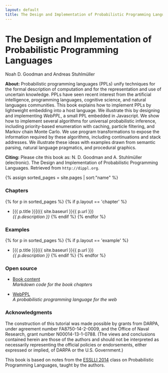```yaml
---
layout: default
title: The Design and Implementation of Probabilistic Programming Languages
---
```


<div class="main">
  <h1>The Design and Implementation of Probabilistic Programming Languages</h1>
  <span class="authors">Noah D. Goodman and Andreas Stuhlmüller</span>
</div>

**About:** 
Probabilistic programming languages (PPLs) unify techniques for the formal description of computation and for the representation and use of uncertain knowledge. 
PPLs have seen recent interest from the artificial intelligence, programming languages, cognitive science, and natural languages communities.
This book explains how to implement PPLs by lightweight embedding into a host language. 
We illustrate this by designing and implementing *WebPPL*, a small PPL embedded in Javascript. 
We show how to implement several algorithms for universal probabilistic inference, including priority-based enumeration with caching, particle filtering, and Markov chain Monte Carlo.
We use program transformations to expose the information required by these algorithms, including continuations and stack addresses.
We illustrate these ideas with examples drawn from semantic parsing, natural language pragmatics, and procedural graphics.

**Citing:** Please cite this book as: 
N. D. Goodman and A. Stuhlmüller (electronic). The Design and Implementation of Probabilistic Programming Languages. Retrieved <span id="date"></span> from `http://dippl.org`.

{% assign sorted_pages = site.pages | sort:"name" %}

### Chapters

{% for p in sorted_pages %}
    {% if p.layout == 'chapter' %}
- [{{ p.title }}]({{ site.baseurl }}{{ p.url }})<br>
    <em>{{ p.description }}</em>
    {% endif %}
{% endfor %}


### Examples

{% for p in sorted_pages %}
    {% if p.layout == 'example' %}
- [{{ p.title }}]({{ site.baseurl }}{{ p.url }})<br>
    <em>{{ p.description }}</em>
    {% endif %}
{% endfor %}

### Open source

- [Book content](https://github.com/probmods/dippl)<br>
  *Markdown code for the book chapters*

- [WebPPL](http://webppl.org)<br>
  *A probabilistic programming language for the web*

### Acknowledgments

The construction of this tutorial was made possible by grants from DARPA, under agreement number FA8750-14-2-0009, and the Office of Naval Research, grant number N00014-13-1-0788. 
(The views and conclusions contained herein are those of the authors and should not be interpreted as necessarily representing the official policies or endorsements, either expressed or implied, of DARPA or the U.S. Government.)

This book is based on notes from the [ESSLLI 2014](http://www.esslli2014.info) class on Probabilistic Programming Languages, taught by the authors.

